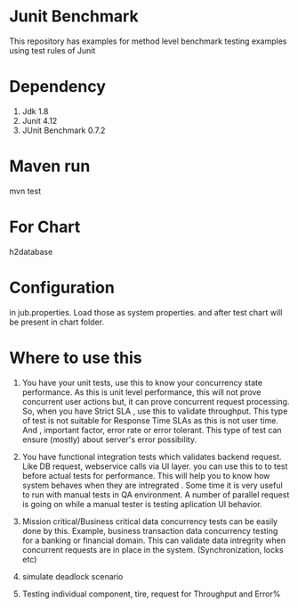 # Junit Benchmark
This repository has examples for method level benchmark testing examples using test rules of Junit

# Dependency 

1. Jdk 1.8
2. Junit 4.12
3. JUnit Benchmark 0.7.2

# Maven run
mvn test

# For Chart 
h2database

# Configuration 
in jub.properties. Load those as system properties. and after test chart will be present in chart folder. 

 
# Where to use this 
1. You have your unit tests, use this to know your concurrency state performance.
As this is unit level performance, this will not prove concurrent user actions but, it can prove concurrent request processing.
So, when you have Strict SLA , use this to validate throughput. 
This type of test is not suitable for Response Time SLAs as this is not user time. 
And , important factor, error rate or error tolerant. This type of test can ensure (mostly) about server's error possibility. 
  
2. You have functional integration tests which validates backend request. Like DB request, webservice calls via UI layer. 
you can use this to to test before actual tests for performance. This will help you to know how system behaves when they are intregrated .
   Some time it is very useful to run with manual tests in QA environment.
    A number of parallel request is going on while a manual tester is testing aplication UI behavior. 
    
3. Mission critical/Business critical data concurrency tests can be easily done by this. 
Example, business transaction data concurrency testing for a banking or financial domain. This can validate data intregrity when concurrent requests are in place in the system. (Synchronization, locks etc)
    
4. simulate deadlock scenario
 
5. Testing individual component, tire, request for Throughput and Error% 